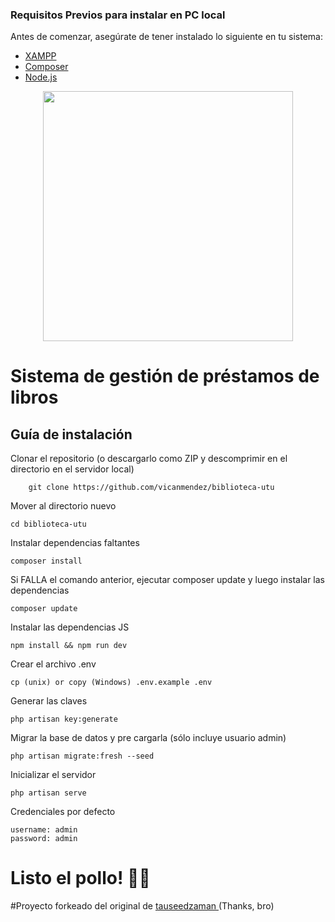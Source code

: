 ### Requisitos Previos para instalar en PC local
Antes de comenzar, asegúrate de tener instalado lo siguiente en tu sistema:
- [XAMPP](https://www.apachefriends.org/index.html)
- [Composer](https://getcomposer.org/)
- [Node.js](https://nodejs.org/)


<p align="center"><a href="https://laravel.com" target="_blank"><img src="https://raw.githubusercontent.com/laravel/art/master/logo-lockup/5%20SVG/2%20CMYK/1%20Full%20Color/laravel-logolockup-cmyk-red.svg" width="400"></a></p>

# Sistema de gestión de préstamos de libros

## Guía de instalación 
Clonar el repositorio (o descargarlo como ZIP y descomprimir en el directorio en el servidor local)
```
    git clone https://github.com/vicanmendez/biblioteca-utu
```

Mover al directorio nuevo 

```
cd biblioteca-utu
```
Instalar dependencias faltantes
```
composer install
```
Si FALLA el comando anterior, ejecutar composer update y luego instalar las dependencias
```
composer update
````
Instalar las dependencias JS

```
npm install && npm run dev
````
Crear el archivo .env
```
cp (unix) or copy (Windows) .env.example .env
```
Generar las claves
```
php artisan key:generate
```
Migrar la base de datos y pre cargarla (sólo incluye usuario admin)
```
php artisan migrate:fresh --seed
```
Inicializar el servidor
```
php artisan serve
```
Credenciales por defecto
```
username: admin
password: admin
```
# Listo el pollo! 🎊🎉 

#Proyecto forkeado del original de <a href="https://github.com/tauseedzaman/Laravel-library-management-system"> tauseedzaman </a> (Thanks, bro)
